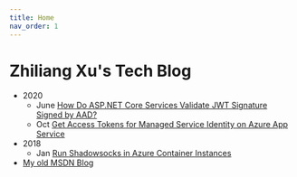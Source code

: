 ```yaml
---
title: Home
nav_order: 1
---
```


# Zhiliang Xu's Tech Blog

* 2020
    * June [How Do ASP.NET Core Services Validate JWT Signature Signed by AAD?](how-do-aspnet-core-services-validate-jwt-signature-signed-by-aad.md)
    * Oct [Get Access Tokens for Managed Service Identity on Azure App Service](app-service-managed-identity.md)
* 2018
    * Jan [Run Shadowsocks in Azure Container Instances](run-shadowsocks-in-azure-container-instances.md)
* [My old MSDN Blog](https://docs.microsoft.com/en-us/archive/blogs/zhiliang_xus_blog/)
